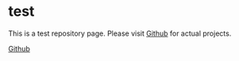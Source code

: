 # test

This is a test repository page. Please visit [Github](https://github.com/ows-ali) for actual projects.

<a href="http://github.com/ows-ali" target="_blank">Github</a>
